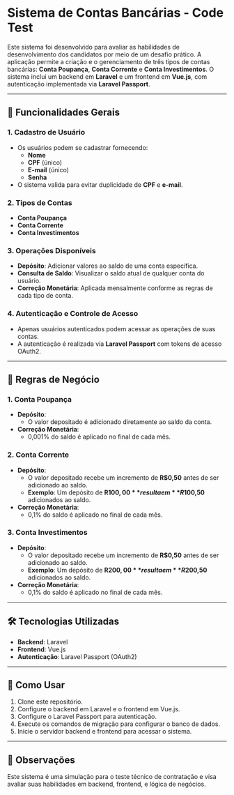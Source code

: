 # Sistema de Contas Bancárias - Code Test

Este sistema foi desenvolvido para avaliar as habilidades de desenvolvimento dos candidatos por meio de um desafio prático. A aplicação permite a criação e o gerenciamento de três tipos de contas bancárias: **Conta Poupança**, **Conta Corrente** e **Conta Investimentos**. O sistema inclui um backend em **Laravel** e um frontend em **Vue.js**, com autenticação implementada via **Laravel Passport**.

---

## 🚀 Funcionalidades Gerais

### 1. Cadastro de Usuário
- Os usuários podem se cadastrar fornecendo:
  - **Nome**
  - **CPF** (único)
  - **E-mail** (único)
  - **Senha**
- O sistema valida para evitar duplicidade de **CPF** e **e-mail**.

### 2. Tipos de Contas
- **Conta Poupança**
- **Conta Corrente**
- **Conta Investimentos**

### 3. Operações Disponíveis
- **Depósito**: Adicionar valores ao saldo de uma conta específica.
- **Consulta de Saldo**: Visualizar o saldo atual de qualquer conta do usuário.
- **Correção Monetária**: Aplicada mensalmente conforme as regras de cada tipo de conta.

### 4. Autenticação e Controle de Acesso
- Apenas usuários autenticados podem acessar as operações de suas contas.
- A autenticação é realizada via **Laravel Passport** com tokens de acesso OAuth2.

---

## 📜 Regras de Negócio

### 1. Conta Poupança
- **Depósito**:
  - O valor depositado é adicionado diretamente ao saldo da conta.
- **Correção Monetária**:
  - 0,001% do saldo é aplicado no final de cada mês.

### 2. Conta Corrente
- **Depósito**:
  - O valor depositado recebe um incremento de **R$0,50** antes de ser adicionado ao saldo.
  - **Exemplo**: Um depósito de **R$100,00** resulta em **R$100,50** adicionados ao saldo.
- **Correção Monetária**:
  - 0,1% do saldo é aplicado no final de cada mês.

### 3. Conta Investimentos
- **Depósito**:
  - O valor depositado recebe um incremento de **R$0,50** antes de ser adicionado ao saldo.
  - **Exemplo**: Um depósito de **R$200,00** resulta em **R$200,50** adicionados ao saldo.
- **Correção Monetária**:
  - 0,1% do saldo é aplicado no final de cada mês.

---

## 🛠️ Tecnologias Utilizadas
- **Backend**: Laravel
- **Frontend**: Vue.js
- **Autenticação**: Laravel Passport (OAuth2)

---

## 🏁 Como Usar
1. Clone este repositório.
2. Configure o backend em Laravel e o frontend em Vue.js.
3. Configure o Laravel Passport para autenticação.
4. Execute os comandos de migração para configurar o banco de dados.
5. Inicie o servidor backend e frontend para acessar o sistema.

---

## 📢 Observações
Este sistema é uma simulação para o teste técnico de contratação e visa avaliar suas habilidades em backend, frontend, e lógica de negócios.

